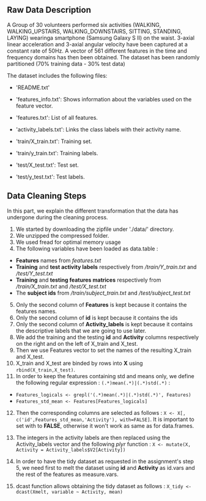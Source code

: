 ## Raw Data Description

A Group of 30 volunteers performed six activities (WALKING, WALKING_UPSTAIRS, WALKING_DOWNSTAIRS, SITTING, STANDING, LAYING) wearinga smartphone (Samsung Galaxy S II) on the waist. 3-axial linear acceleration and 3-axial angular velocity have been captured at a constant rate of 50Hz. A vector of 561 different features in the time and frequency domains has then been obtained. The dataset has been randomly partitioned (70% training data - 30% test data)

The dataset includes the following files:

- 'README.txt'

- 'features_info.txt': Shows information about the variables used on the feature vector.

- 'features.txt': List of all features.

- 'activity_labels.txt': Links the class labels with their activity name.

- 'train/X_train.txt': Training set.

- 'train/y_train.txt': Training labels.

- 'test/X_test.txt': Test set.

- 'test/y_test.txt': Test labels.

## Data Cleaning Steps

In this part, we explain the different transformation that the data has undergone during the cleaning process.

1. We started by downloading the zipfile under './data/' directory.
2. We unzipped the compressed folder.
3. We used fread for optimal memory usage
4. The following variables have been loaded as data.table :
  - **Features** names from *features.txt*
  - **Training** and **test activity labels** respectively from */train/Y_train.txt* and */test/Y_test.txt*
  - **Training** and **testing features matrices** respectively from */train/X_train.txt* and */test/X_test.txt*
  - The **subject ids** from */train/subject_train.txt* and */test/subject_test.txt*

5. Only the second column of **Features** is kept because it contains the features names.
6. Only the second column of **id** is kept because it contains the ids
7. Only the second column of **Activity_labels** is kept because it contains the descriptive labels that we are going to use later.
8. We add the training and the testing **id** and **Activity** columns respectively on the right and on the left of X_train and X_test.
9. Then we use Features vector to set the names of the resulting X_train and X_test.
10. X_train and X_test are binded by rows into **X** using `rbind(X_train,X_test)`.
11. In order to keep the features containing std and means only, we define the following regular expression : `(.*)mean(.*)|(.*)std(.*)` :
  - `Features_logicals <- grepl('(.*)mean(.*)|(.*)std(.*)', Features)`
  - `Features_std_mean <- Features[Features_logicals]`
12. Then the corresponding columns are selected as follows : `X <- X[, c('id',Features_std_mean,'Activity'), with=FALSE]`. It is important to set with to **FALSE**, otherwise it won't work as same as for data.frames.
13. The integers in the activity labels are then replaced using the Activity_labels vector and the following *plyr* function : `X <- mutate(X, Activity = Activity_labels$V2[Activity])`

14. In order to have the tidy dataset as requested in the assignment's step 5, we need first to melt the dataset using **id** and **Activity** as id.vars and the rest of the features as measure.vars.
15. dcast function allows obtaining the tidy dataset as follows : `X_tidy <- dcast(Xmelt, variable ~ Activity, mean)`

